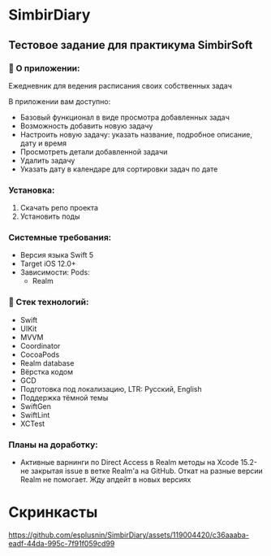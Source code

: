 # SimbirDiary
## Тестовое задание для практикума SimbirSoft
### 📝 О приложении:
Ежедневник для ведения расписания своих собственных задач

В приложении вам доступно:
+ Базовый функционал в виде просмотра добавленных задач
+ Возможность добавить новую задачу
+ Настроить новую задачу: указать название, подробное описание, дату и время
+ Просмотреть детали добавленной задачи
+ Удалить задачу
+ Указать дату в календаре для сортировки задач по дате

### Установка:
1) Скачать репо проекта
2) Установить поды

### Системные требования:
- Версия языка Swift 5
- Target iOS 12.0+
- Зависимости: 
  Pods:
  - Realm

### :telescope: Стек технологий:
+ Swift
+ UIKit 
+ MVVM
+ Coordinator
+ CocoaPods
+ Realm database
+ Вёрстка кодом
+ GCD
+ Подготовка под локализацию, LTR: Русский, English
+ Поддержка тёмной темы
+ SwiftGen
+ SwiftLint
+ XCTest

### Планы на доработку:
- Активные варнинги по Direct Access в Realm методы на Xcode 15.2- не закрытая issue в ветке Realm'a на GitHub. Откат на разные версии Realm не помогает. Жду апдейт в новых версиях

# Скринкасты
https://github.com/esplusnin/SimbirDiary/assets/119004420/c36aaaba-eadf-44da-995c-7f91f059cd99



